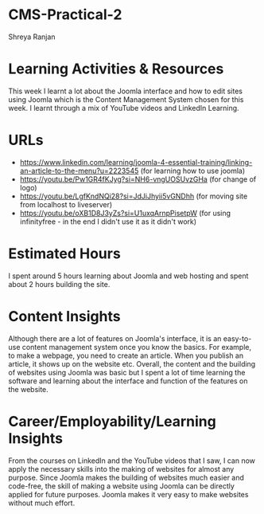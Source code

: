 # CMS-Practical-2
Shreya Ranjan

# Learning Activities & Resources
This week I learnt a lot about the Joomla interface and how to edit sites using Joomla which is the Content Management System chosen for this week. I learnt through a mix of YouTube videos and LinkedIn Learning.

# URLs
- https://www.linkedin.com/learning/joomla-4-essential-training/linking-an-article-to-the-menu?u=2223545 (for learning how to use joomla)
- https://youtu.be/Pw1GR4fKJyg?si=NH6-vngUOSUvzGHa (for change of logo)
- https://youtu.be/LgfKndNQi28?si=JdJiJhyii5vGNDhh (for moving site from localhost to liveserver)
- https://youtu.be/oXB1D8J3yZs?si=U1uxqArnpPisetpW (for using infinityfree - in the end I didn't use it as it didn't work)

# Estimated Hours
I spent around 5 hours learning about Joomla and web hosting and spent about 2 hours building the site.

# Content Insights
Although there are a lot of features on Joomla's interface, it is an easy-to-use content management system once you know the basics. For example, to make a webpage, you need to create an article. When you publish an article, it shows up on the website etc. Overall, the content and the building of websites using Joomla was basic but I spent a lot of time learning the software and learning about the interface and function of the features on the website.

# Career/Employability/Learning Insights
From the courses on LinkedIn and the YouTube videos that I saw, I can now apply the necessary skills into the making of websites for almost any purpose. Since Joomla makes the building of websites much easier and code-free, the skill of making a website using Joomla can be directly applied for future purposes. Joomla makes it very easy to make websites without much effort.

